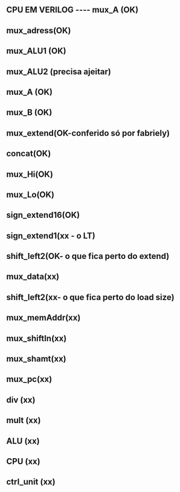 CPU EM VERILOG ----
mux_A (OK) 
-----
mux_adress(OK)
-----
mux_ALU1 (OK)
-----
mux_ALU2 (precisa ajeitar)
-----
mux_A (OK)
-----
mux_B (OK)
-----
mux_extend(OK-conferido só por fabriely)
-----
concat(OK)
-----
mux_Hi(OK)
-----
mux_Lo(OK)
-----
sign_extend16(OK)
-----
sign_extend1(xx - o LT) 
-----
shift_left2(OK- o que fica perto do extend)
-----
mux_data(xx)
-----
shift_left2(xx- o que fica perto do load size) 
-----
mux_memAddr(xx)
-----
mux_shiftIn(xx)
-----
mux_shamt(xx)
-----
mux_pc(xx)
-----
div (xx)
-----
mult (xx)
-----
ALU (xx)
-----
CPU (xx)
-----
ctrl_unit (xx)
-----

